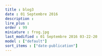 ```yaml
---
title : blog3
date : 01 Septembre 2016
description : 
lire_plus : 
order : 99
miniature : frog.jpg
last_modified : 01 Septembre 2016 03-22-20
model : ["default"]
sort_items : ["date-publication"]
---
```

